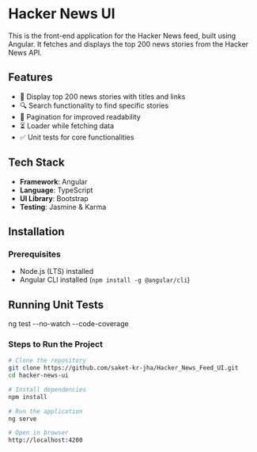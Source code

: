 # Hacker News UI

This is the front-end application for the Hacker News feed, built using Angular. It fetches and displays the top 200 news stories from the Hacker News API.

## Features
- 📰 Display top 200 news stories with titles and links
- 🔍 Search functionality to find specific stories
- 📄 Pagination for improved readability
- ⏳ Loader while fetching data
- ✅ Unit tests for core functionalities

## Tech Stack
- **Framework**: Angular
- **Language**: TypeScript
- **UI Library**: Bootstrap
- **Testing**: Jasmine & Karma

## Installation
### Prerequisites
- Node.js (LTS) installed
- Angular CLI installed (`npm install -g @angular/cli`)

## Running Unit Tests
ng test --no-watch --code-coverage

### Steps to Run the Project
```sh
# Clone the repository
git clone https://github.com/saket-kr-jha/Hacker_News_Feed_UI.git
cd hacker-news-ui

# Install dependencies
npm install

# Run the application
ng serve

# Open in browser
http://localhost:4200
